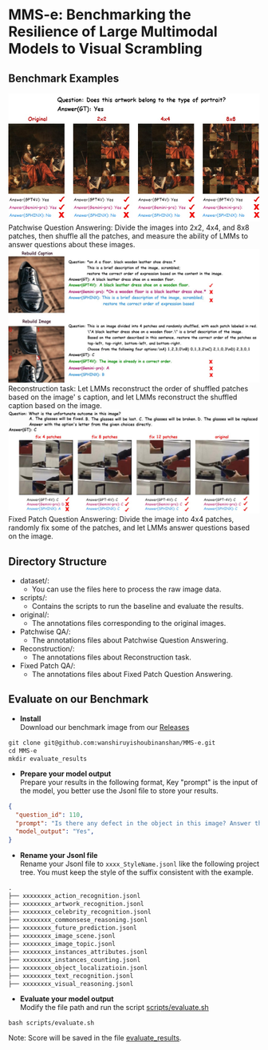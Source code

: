 # MMS-e: Benchmarking the Resilience of Large Multimodal Models to Visual Scrambling
## Benchmark Examples
![Demo1](imgs/lab1.jpeg)
Patchwise Question Answering: Divide the images into 2x2, 4x4, and 8x8 patches, then shuffle all the patches, and measure the ability of LMMs to answer questions about these images. 
![Demo2](imgs/lab2.jpeg)
Reconstruction task: Let LMMs reconstruct the order of shuffled patches based on the image' s caption, and let LMMs reconstruct the shuffled caption based on the image. 
![Demo3](imgs/lab3.jpeg)
Fixed Patch Question Answering: Divide the image into 4x4 patches, randomly fix some of the patches, and let LMMs answer questions based on the image.

## Directory Structure
- dataset/:
  - You can use the files here to process the raw image data.
- scripts/:
  - Contains the scripts to run the baseline and evaluate the results.
- original/:
  - The annotations files corresponding to the original images.
- Patchwise QA/:
  - The annotations files about Patchwise Question Answering.
- Reconstruction/:
  - The annotations files about Reconstruction task.
- Fixed Patch QA/:
  - The annotations files about Fixed Patch Question Answering.

 ## Evaluate on our Benchmark
- **Install**  
Download our benchmark image from our [Releases](https://huggingface.co/datasets/jyjyjyjy/MMS-e)
```Shell
git clone git@github.com:wanshiruyishoubinanshan/MMS-e.git
cd MMS-e
mkdir evaluate_results
```

- **Prepare your model output**  
Prepare your results in the following format, Key "prompt" is the input of the model, you better use the Jsonl file to store your results.

```json
{
  "question_id": 110, 
  "prompt": "Is there any defect in the object in this image? Answer the question using a single word or phrase.", 
  "model_output": "Yes",
}
```
- **Rename your Jsonl file**  
Rename your Jsonl file to ```xxxx_StyleName.jsonl``` like the following project tree. You must keep the style of the suffix consistent with the example.
```
.
├── xxxxxxxx_action_recognition.jsonl
├── xxxxxxxx_artwork_recognition.jsonl
├── xxxxxxxx_celebrity_recognition.jsonl
├── xxxxxxxx_commonsese_reasoning.jsonl
├── xxxxxxxx_future_prediction.jsonl
├── xxxxxxxx_image_scene.jsonl
├── xxxxxxxx_image_topic.jsonl
├── xxxxxxxx_instances_attributes.jsonl
├── xxxxxxxx_instances_counting.jsonl
├── xxxxxxxx_object_localizatioin.jsonl
├── xxxxxxxx_text_recognition.jsonl
├── xxxxxxxx_visual_reasoning.jsonl
```

- **Evaluate your model output**  
Modify the file path and run the script [scripts/evaluate.sh](scripts/evaluate.sh)
```
bash scripts/evaluate.sh
```
Note: Score will be saved in the file [evaluate_results](evaluate_results/). 
